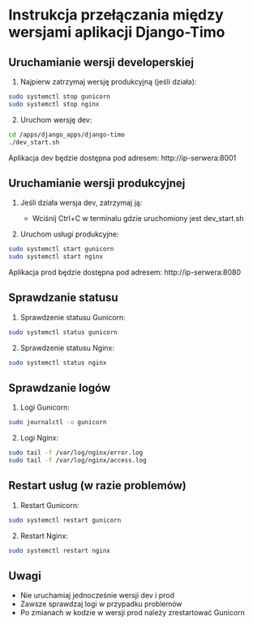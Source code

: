 # Instrukcja przełączania między wersjami aplikacji Django-Timo

## Uruchamianie wersji developerskiej

1. Najpierw zatrzymaj wersję produkcyjną (jeśli działa):
```bash
sudo systemctl stop gunicorn
sudo systemctl stop nginx
```

2. Uruchom wersję dev:
```bash
cd /apps/django_apps/django-timo
./dev_start.sh
```

Aplikacja dev będzie dostępna pod adresem: http://ip-serwera:8001

## Uruchamianie wersji produkcyjnej

1. Jeśli działa wersja dev, zatrzymaj ją:
   - Wciśnij Ctrl+C w terminalu gdzie uruchomiony jest dev_start.sh

2. Uruchom usługi produkcyjne:
```bash
sudo systemctl start gunicorn
sudo systemctl start nginx
```

Aplikacja prod będzie dostępna pod adresem: http://ip-serwera:8080

## Sprawdzanie statusu

1. Sprawdzenie statusu Gunicorn:
```bash
sudo systemctl status gunicorn
```

2. Sprawdzenie statusu Nginx:
```bash
sudo systemctl status nginx
```

## Sprawdzanie logów

1. Logi Gunicorn:
```bash
sudo journalctl -u gunicorn
```

2. Logi Nginx:
```bash
sudo tail -f /var/log/nginx/error.log
sudo tail -f /var/log/nginx/access.log
```

## Restart usług (w razie problemów)

1. Restart Gunicorn:
```bash
sudo systemctl restart gunicorn
```

2. Restart Nginx:
```bash
sudo systemctl restart nginx
```

## Uwagi
- Nie uruchamiaj jednocześnie wersji dev i prod
- Zawsze sprawdzaj logi w przypadku problemów
- Po zmianach w kodzie w wersji prod należy zrestartować Gunicorn
